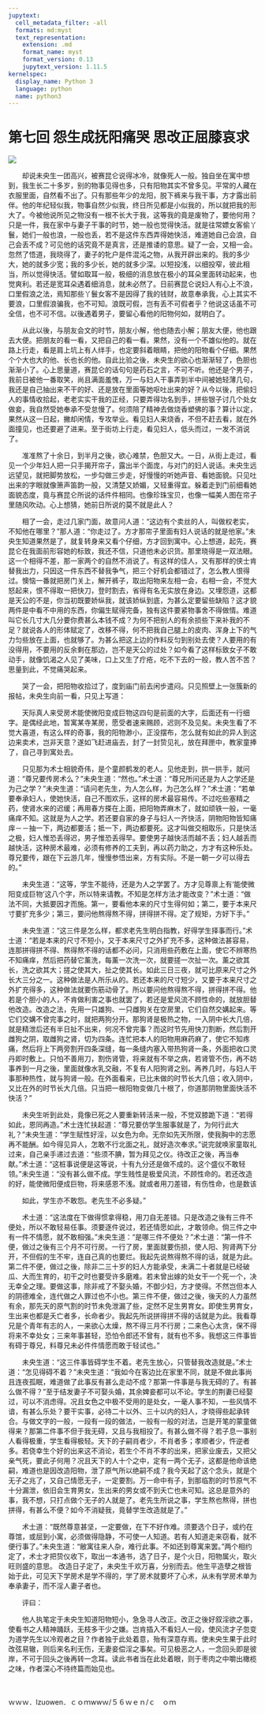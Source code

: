 ```yaml
---
jupytext:
  cell_metadata_filter: -all
  formats: md:myst
  text_representation:
    extension: .md
    format_name: myst
    format_version: 0.13
    jupytext_version: 1.11.5
kernelspec:
  display_name: Python 3
  language: python
  name: python3
---
```

# 第七回 怨生成抚阳痛哭 思改正屈膝哀求

![](image/cover.jpg)

　　却说未央生一团高兴，被赛昆仑说得冰冷，就像死人一般。独自坐在寓中想到，我生长二十多岁，别的物事见得也多，只有阳物其实不曾多见。平常的人藏在衣服里面，自然看不出了。只有那些年少的龙阳，脱下裤来与我干事，方才露出前伴。他的年纪轻似我，物事自然少似我，终日所见都是小似我的，所以就把我的形大了。今被他说所见之物没有一根不长大于我，这等我的竟是废物了，要他何用？只是一件，我在家中与妻子干事的时节，她一般也觉得快活。就是往常嫖女客偷丫鬟，她们一般也浪，一般也丢，若不是这件东西弄得她快活，难道她自己会浪，自己会丢不成？可见他的话究竟不是真言，还是推诿的意思。疑了一会，又相一会。忽然了悟道，我晓得了，妻子的牝户是件混沌之物，从我开辟出来的。我的多少大，她的就多少宽；我的多少长，她的就多少深。以短投浅，以细投窄，彼此相当，所以觉得快活。譬如取耳一般，极细的消息放在极小的耳朵里面转动起来，也觉爽利。若还是宽耳朵遇着细消息，就未必然了。日前赛昆仑说妇人有心上不浪，口里假浪之法，焉知那些丫鬟女客不是因得了我的钱财，故意奉承我，心上其实不要浪，口里假浪骗我，也不可知。浪既可假，岂有丢不可假者乎？他说这话虽不可全信，也不可不信。以後遇着男子，要留心看他的阳物何如，就明白了。

　　从此以後，与朋友会文的时节，朋友小解，他也随去小解；朋友大便，他也跟去大便。把朋友的看一看，又把自己的看一看。果然，没有一个不雄似他的。就在路上行走，看是肩上坑上有人绊手，也定要斜着眼睛，把他的阳物看个仔细。果然个个大也大的他、长也长的他。自此比验之後，未央生的欲心也渐渐轻了，色胆也渐渐小了。心上思量道，赛昆仑的话句句是药石之言，不可不听。他还是个男子，我前日被他一番取笑，尚且满面羞愧，万一与妇人干事弄到半中间被她轻薄几句，我还是自己抽出来不干的好、还是放在里面等她呕吐出来的好？从今以後，把偷妇人的事情收拾起，老老实实干我的正经，只要弄得功名到手，拼些银子讨几个处女做妾，我自然受她奉承不受怠慢了。何须陪了精神去做烧香塑佛的事？算计以定，果然从这一日起，撇却闲情，专攻举业。看见妇人来烧香，不但不赶去看，就在外面撞见，也还要避了进来。至于街坊上行走，看见妇人，低头而过，一发不消说了。

　　准准熬了十余日，到半月之後，欲心难禁，色胆又大。一日，从街上走过，看见一个少年妇人把一只手揭开帘子，露出半个面庞，与对门的妇人说话。未央生远远望见，就把脚势放松，一步勾做三步走，好慢慢的听她声音、看她面貌。只见吐出来的字眼就像箫声笛韵一般，又清楚又娇媚，又轻重得宜。躲着走到门前细看她面貌态度，竟与赛昆仑所说的话件件相同。也像珍珠宝贝，也像一幅美人图在帘子里随风吹动。心上想猜，她前日所说的莫不就是此人？

　　相了一会，走过几家门面，故意问人道：“这边有个卖丝的人，叫做权老实，不知他在哪里？”那人道：“你走过了。方才那帘子里面有妇人说话的就是他家。”未央生知道果然是了，就复转身来又看个仔细，方才回到寓中。心上想道，起先，赛昆仑在我面前形容她的标致，我还不信，只道他未必识货。那里晓得是一双法眼。这一个相得不差，那一家两个的自然不消说了。有这样的佳人，又有那样的侠士肯替我出力，只因这一件东西不替我争气，把三个好机会都错过了，怎么教人恨得过。懊恼一番就把房门关上，解开裤子，取出阳物来左相一会，右相一会，不觉大怒起来，恨不得取一把快刀，登时割去，省得有名无实放在身边。又埋怨道，这都是天公的不是，你当初既要娇纵我，就该娇纵到底，为甚么定要留些缺陷？这才貌两件是中看不中用的东西，你偏生赋得完备，独有这件要紧物事舍不得做情。难道叫它长几寸大几分要你费甚么本钱不成？为何不把别人的有余损些下来补我的不足？就说各人的形体赋定了，改移不得，何不把我自己腿上的皮肉、浑身上下的气力匀些放在上面，也就够了。为甚么把这上边的作料反匀到别处去使？人要用的有没得用，不要用的反余剩在那边，岂不是天公的过处？如今看了这样标致女子不敢动手，就像饥渴之人见了美味，口上又生了疔疮，吃不下去的一般，教人苦不苦？思量到此，不觉痛哭起来。

　　哭了一会，把阳物收拾过了，度到庙门前去闲步遣闷。只见照壁上一张簇新的报帖，未央生向前一看，只见上写道：

　　天际真人来受房术能使微阳变成巨物这四句是前面的大字，后面还有一行细字。是偶经此地，暂寓某寺某房，愿受者速来赐顾，迟则不及见矣。未央生看了不觉大喜道，有这么样的奇事，我的阳物渺小，正没摆布，怎么就有如此的异人到这边来卖术，岂非天意？遂如飞赶进庙去，封了一封贽见礼，放在拜匣中，教家童捧了，自己寻到寓处去。

　　只见那为术士相貌奇伟，是个童颜鹤发的老人。见他走到，拱一拱手，就问道：“尊兄要传房术么？”未央生道：“然也。”术士道：“尊兄所问还是为人之学还是为己之学？”未央生道：“请问老先生，为人怎么样，为己怎么样？”术士道：“若单要奉承妇人，使她快活，自己不图欢乐，这样的房术最容易传。不过吃些塞精之药，使肾水来的迟缓；再用春方搽在上面，把阳物弄麻木了，就如顽铁一般，一毫痛痒不知。这就是为人之学。若还要自家的身子与妇人一齐快活，阴物阳物皆知痛痒－－抽一下，两边都要活；抵一下，两边都要死。这才叫做交相取乐，只是快活之极，妇人惟恐丢得迟，男子惟恐丢得早。要使男子越快活而越不丢；妇人越丢而越快活，这种房术最难，必须有修养的工夫到，再以药力助之，方才有这种乐处。尊兄要传，跟在下云游几年，慢慢参悟出来，方有实际。不是一朝一夕可以得去的。”

　　未央生道：“这等，学生不能待，还是为人之学罢了。方才见尊禀上有‘能使微阳变成巨物’这八个字，所以特来请教。不知是怎样方法才能改变？”术士道：“做法不同，大抵要因才而施。第一，要看他本来的尺寸生得何如；第二，要于本来尺寸要扩充多少；第三，要问他熬得熬不得，拼得拼不得。定了规矩，方好下手。”

　　未央生道：“这三件是怎么样，都求老先生明白指教，好得学生择事而行。”术士道：“若是本来的尺寸不短小，又于本来尺寸之外扩充不多，这种做法甚容易，连那拼得拼不得、熬得熬不得的话都不必问，只消用些药敷在上面，使它不辨寒热不知痛痒，然后把药替它薰洗，每薰一次洗一次，就要搓一次扯一次。薰之欲其长，洗之欲其大；搓之使其大，扯之使其长。如此三日三夜，就可比原来尺寸之外长大三分之一。这种做法是人所乐从的。若还本来的尺寸短少，又要于本来尺寸之外扩充得多，这种做法就要伤筋动骨了。所以要问他熬得熬不得，拼得拼不得。他若是个胆小的人，不肯做利害之事也就罢了，若还是爱风流不顾性命的，就放胆替他改造。改造之法，先用一只雄狗、一只雌狗关在空房里，它们自然交媾起来。等它们交媾不曾完事之时，就把两狗分开。那狗肾是极热之物，一入阴中长大几倍，就是精泄后还有半日扯不出来，何况不曾完事？而这时节先用快刀割断，然后割开雌狗之阴，取雌狗之肾，切为四条。连忙把本人的阳物用麻药麻了，使它不知疼痛，然后将上下两旁割开四条深缝，每一条缝内塞入带热狗肾一条，外面把收口灵丹即时敷上。只怕不善用刀，割伤肾管，将来就有不举之病，若肾管不伤，再不妨事养到一月之後，里面就像水乳交融，不复有人阳狗肾之别。再养几时，与妇人干事那种热性，就与狗肾一般。在外面看来，已比未做的时节长大几倍；收入阴中，又比在外的时节长大几倍。只当把一根阳物变做几十根了，你道那阴物里面快活不快活？”

　　未央生听到此处，竟像已死之人要重新转活来一般，不觉双膝跪下道：“若得如此，恩同再造。”术士连忙扶起道：“尊兄要仿学生服事就是了，为何行此大礼？”未央生道：“学生赋性好淫，以女色为命。无奈如先天所限，使我胸中的志愿再不能酬。如今得见异人，怎敢不行北面之礼，就好造次奉求。”说完就唤家童取礼过来，自己亲手递过去道：“些须不腆，暂为拜见之仪。待改正之後，再当奉献。”术士道：“这桩事说便是这等说，十有九分还是做不成的。这个盛仪不敢轻领。”未央生道：“没有甚么做不成。学生贱性是极爱风流，不顾性命的。若还改造的好，能使微阳便成巨物，将来感恩不浅。就或者用刀差错，有伤性命，也是数该

　　如此，学生亦不敢怨。老先生不必多疑。”

　　术士道：“这法度在下做得惯拿得稳，用刀自无差错。只是改造之後有三件不便处，所以不敢轻易任事。须要逐件说过，若还情愿如此，才敢领命。倘三件之中有一件不情愿，就不敢相强。”未央生道：“是哪三件不便处？”术士道：“第一件不便，做过之後有三个月不可行房。一行了房，里面就要伤损，使人阳、狗肾两下分开，不但假的生不牢，连自己真的也要烂。我起先说熬得熬不得的话，就是为此。第二件不便，做过之後，除非二三十岁的妇人方能承受，未满二十者就是已经破瓜、大而生育的，初干之时也要受许多磨难。若未曾出嫁的处女干一个死一个，决无幸全之理。要做这事，除非戒了不娶头婚，不御少妇，方才使得。不然岂但本人的阴德难全，连代做之人罪过也不小也。第三件不便，做过之後，後天的人力虽然有余，那先天的原气割的时节未免泄漏了些，定然不足生男育女。即使生男育女，生出来也都是夭亡者多，长命者少。我起先所说拼得拼不得的话就是为此。我看尊兄是个青年有志的人，一来欲心太燥，熬不得三月不行房；二来色心太贪，保不得将来不幸处女；三来年事甚轻，恐怕令郎还不曾有，就有也不多。我想这三件事皆有碍于尊兄，料尊兄未必件件情愿而敢于轻试也。”

　　未央生道：“这三件事皆碍学生不着。老先生放心，只管替我改造就是。”术士道：“怎见得碍不着？”未央生道：“我如今在客边比在家里不同，就是不做此事尚且连夜孤眠，难道做了此事反有甚么走动不成？那第一件事是与我无碍的了。有甚么做不得？”至于结发妻子不可娶头婚，其余婢妾都可以不论。学生的荆妻已经娶过，可以不消虑得。况且女色之中极不受用的是处女，一毫人事不知，一些风情不谙，有甚么乐处？要干实事，必待二十以外、三十以内的妇人，才晓得些起承转合。与做文字的一般，一段有一段的做法，一般有一般的对法，岂是开笔的蒙童做得来？那第二件事不但于我无碍，又且与我相投了。有甚么做不得？若子息一事别人看得极重，学生看得极轻。天下的子嗣肖者少，不肖者多；孝顺者少，忤逆者多。若侥幸生个好的出来这不消论，若生个不肖不孝的出来，把家业废去，又把父亲气死，要此子何用？况且天下的人十个之中，定有一两个无子，这都是他命该绝嗣，难道也是因改造阳物，泄了原气所以绝嗣不成？我今天起了这个念头，就是个无子之兆了，又自己情愿无子，一定要割。万一命中有子，到那临割的时节原气不十分漏泄，依旧会生育男女，生出来的男女或不到夭亡也未可知。这总是意外的事，我不想，只打点做个无子的人就是了。老先生所说之事，学生熬也熬得，拼也拼得，有甚么不便？如今不消疑我，竟替学生改造就是了。”

　　术士道：“既然尊意甚坚，一定要做，在下不好作难。须要选个日子，或约在尊馆，或屈到小寓，必须做得隐静，不可使一人知道。若有人知道走来窃看，就不便行事了。”未央生道：“敝寓往来人杂，难行此事。不如还到尊寓来罢。”两个相约定了，术士才把贽仪收下，取出一本通书，选了日子，是个火日，阳物属火，取火旺则盛的意思。 改造日子定了，未央生千欢万喜，分别而去。他生平造孽之根皆始于此，可见天下学房术是学不得的，学了房术就要坏了心术，从未有学房术单为奉承妻子，而不淫人妻子者也。

　　评曰：

　　他人执笔定于未央生知道阳物短小，急急寻人改正。改正之後好叙淫欲之事，使看书之人精神踊跃，无枝多干少之嫌。岂肯插入不看妇人一段，使风流才子忽变为道学先生以冷观者之目？作者独于此处着意，殆有深意存焉。使未央生果于此时改弦易辙，则后来名利无伤，无妻妾偿淫之事矣。可见极恶之人，一念回头即是彼岸，不可于回头之後再转一念耳。读此书者当在此处着眼，则于枣肉之中嚼出橄榄之味，作者深心不待终篇而始见也。

　　

ｗｗｗ．lzuowen．ｃｏｍwwｗ/５６ｗｅｎ/ｃ　ｏｍ

